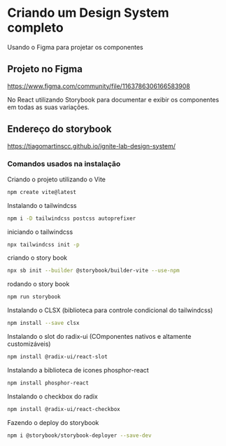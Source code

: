 <h1>Criando um Design System completo</h1>

Usando o Figma para projetar os componentes

<h2>Projeto no Figma</h2>
<a href="https://www.figma.com/community/file/1163786306166583908">https://www.figma.com/community/file/1163786306166583908</a>

No React utilizando Storybook para documentar e exibir os componentes em todas as suas variações.

<h2>Endereço do storybook</h2>
<a href="https://tiagomartinscc.github.io/ignite-lab-design-system/">https://tiagomartinscc.github.io/ignite-lab-design-system/</a>


<h3>Comandos usados na instalação</h3>

Criando o projeto utilizando o Vite
```bash
npm create vite@latest
```

Instalando o tailwindcss
```bash
npm i -D tailwindcss postcss autoprefixer
```

iniciando o tailwindcss
```bash
npx tailwindcss init -p
```

criando o story book
```bash
npx sb init --builder @storybook/builder-vite --use-npm
```

rodando o story book
```bash
npm run storybook
```

Instalando o CLSX (biblioteca para controle condicional do tailwindcss)
```bash
npm install --save clsx
```

Instalando o slot do radix-ui (COmponentes nativos e altamente customizáveis)
```bash
npm install @radix-ui/react-slot
```
Instalando a biblioteca de icones phosphor-react
```bash
npm install phosphor-react
```

Instalando o checkbox do radix
```bash
npm install @radix-ui/react-checkbox
```

Fazendo o deploy do storybook
```bash
npm i @storybook/storybook-deployer --save-dev
```


